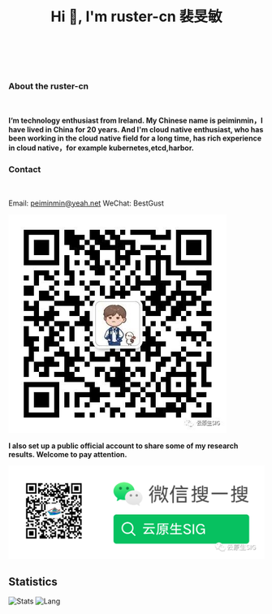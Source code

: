<h1 align="center">Hi 👋, I'm ruster-cn 裴旻敏</h1>

<h3>&nbsp</h3>
<h3>&nbsp</h3>

<h3 align="left"> About the ruster-cn</h3>
&nbsp

<b>I‘m technology enthusiast from Ireland. My Chinese name is peiminmin，I have lived in China for 20 years. And I'm cloud native enthusiast, who has been working in the cloud native field for a long time, has rich experience in cloud native，for example kubernetes,etcd,harbor.</b>


<h3 align="left"> Contact</h3>
&nbsp

Email: peiminmin@yeah.net
WeChat: BestGust

![Personal WeChat](./80353346f9ae8eee97de408592c98032.jpg)

<b>I also set up a public official account to share some of my research results. Welcome to pay attention.</b>

![official](./0f7a6cffa1c57b6faa0511ebdb20dc54.jpg)



## Statistics
![Stats](https://github-readme-stats.vercel.app/api?username=ruster-cn&show_icons=true)
![Lang](https://github-readme-stats.vercel.app/api/top-langs/?username=ruster-cn&hide=ipynb,html&layout=compact&card_width=400)



